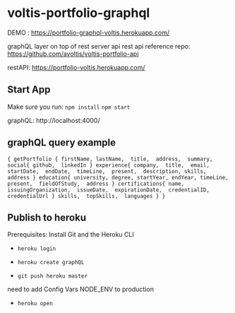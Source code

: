 # voltis-portfolio-graphql 
DEMO : https://portfolio-graphql-voltis.herokuapp.com/

graphQL layer on top of rest server api 
rest api reference repo: https://github.com/avoltis/voltis-portfolio-api

restAPI: https://portfolio-voltis.herokuapp.com/

## Start App
Make sure you run:
`npm install`
`npm start`

graphQL: http://localhost:4000/

## graphQL query example 

`{
  getPortfolio {
    firstName,
    lastName, 
    title, 
    address, 
    summary, 
    social{
      github, 
      linkedIn
    }
    experience{
      company, 
      title, 
      email,
      startDate, 
      endDate, 
      timeLine, 
      present, 
      description,
      skills, 
      address
    }
    education{
      university,
      degree,
      startYear,
      endYear,
      timeLine, 
      present, 
      fieldOfStudy, 
      address
    }
    certifications{
      name, 
      issuingOrganization, 
      issueDate, 
      expirationDate, 
      credentialID,
      credentialUrl
    }
    skills, 
    topSkills, 
    languages
  }
}`

## Publish to heroku

Prerequisites: Install Git and the Heroku CLI

- `heroku login`

- `heroku create graphQL`

- `git push heroku master` 

need to add Config Vars 
NODE_ENV to production

- `heroku open` 
